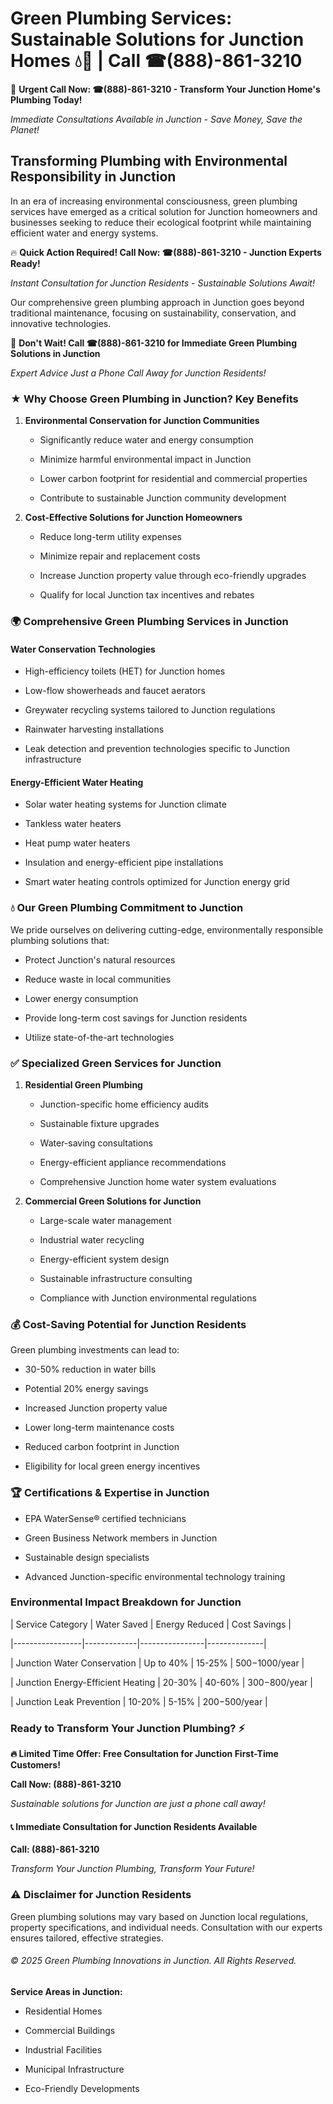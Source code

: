 # Green Plumbing Services: Sustainable Solutions for Junction Homes 💧🌿 | Call ☎(888)-861-3210

🚨 **Urgent Call Now: ☎(888)-861-3210 - Transform Your Junction Home's Plumbing Today!**
*Immediate Consultations Available in Junction - Save Money, Save the Planet!*

## Transforming Plumbing with Environmental Responsibility in Junction

In an era of increasing environmental consciousness, green plumbing services have emerged as a critical solution for Junction homeowners and businesses seeking to reduce their ecological footprint while maintaining efficient water and energy systems. 

🔥 **Quick Action Required! Call Now: ☎(888)-861-3210 - Junction Experts Ready!**
*Instant Consultation for Junction Residents - Sustainable Solutions Await!*

Our comprehensive green plumbing approach in Junction goes beyond traditional maintenance, focusing on sustainability, conservation, and innovative technologies.

🚨 **Don't Wait! Call ☎(888)-861-3210 for Immediate Green Plumbing Solutions in Junction**
*Expert Advice Just a Phone Call Away for Junction Residents!*

### ★ Why Choose Green Plumbing in Junction? Key Benefits

1. **Environmental Conservation for Junction Communities** 
   - Significantly reduce water and energy consumption
   - Minimize harmful environmental impact in Junction
   - Lower carbon footprint for residential and commercial properties
   - Contribute to sustainable Junction community development

2. **Cost-Effective Solutions for Junction Homeowners** 
   - Reduce long-term utility expenses
   - Minimize repair and replacement costs
   - Increase Junction property value through eco-friendly upgrades
   - Qualify for local Junction tax incentives and rebates

### 🌍 Comprehensive Green Plumbing Services in Junction

#### Water Conservation Technologies
- High-efficiency toilets (HET) for Junction homes
- Low-flow showerheads and faucet aerators
- Greywater recycling systems tailored to Junction regulations
- Rainwater harvesting installations
- Leak detection and prevention technologies specific to Junction infrastructure

#### Energy-Efficient Water Heating
- Solar water heating systems for Junction climate
- Tankless water heaters
- Heat pump water heaters
- Insulation and energy-efficient pipe installations
- Smart water heating controls optimized for Junction energy grid

### 💧 Our Green Plumbing Commitment to Junction

We pride ourselves on delivering cutting-edge, environmentally responsible plumbing solutions that:
- Protect Junction's natural resources
- Reduce waste in local communities
- Lower energy consumption
- Provide long-term cost savings for Junction residents
- Utilize state-of-the-art technologies

### ✅ Specialized Green Services for Junction

1. **Residential Green Plumbing**
   - Junction-specific home efficiency audits
   - Sustainable fixture upgrades
   - Water-saving consultations
   - Energy-efficient appliance recommendations
   - Comprehensive Junction home water system evaluations

2. **Commercial Green Solutions for Junction**
   - Large-scale water management
   - Industrial water recycling
   - Energy-efficient system design
   - Sustainable infrastructure consulting
   - Compliance with Junction environmental regulations

### 💰 Cost-Saving Potential for Junction Residents

Green plumbing investments can lead to:
- 30-50% reduction in water bills
- Potential 20% energy savings
- Increased Junction property value
- Lower long-term maintenance costs
- Reduced carbon footprint in Junction
- Eligibility for local green energy incentives

### 🏆 Certifications & Expertise in Junction

- EPA WaterSense® certified technicians
- Green Business Network members in Junction
- Sustainable design specialists
- Advanced Junction-specific environmental technology training

### Environmental Impact Breakdown for Junction

| Service Category | Water Saved | Energy Reduced | Cost Savings |
|-----------------|-------------|----------------|--------------|
| Junction Water Conservation | Up to 40% | 15-25% | $500-$1000/year |
| Junction Energy-Efficient Heating | 20-30% | 40-60% | $300-$800/year |
| Junction Leak Prevention | 10-20% | 5-15% | $200-$500/year |

### Ready to Transform Your Junction Plumbing? ⚡

**🔥 Limited Time Offer: Free Consultation for Junction First-Time Customers!**

**Call Now: (888)-861-3210**
*Sustainable solutions for Junction are just a phone call away!*

#### 📞 Immediate Consultation for Junction Residents Available

**Call: (888)-861-3210**
*Transform Your Junction Plumbing, Transform Your Future!*

### ⚠️ Disclaimer for Junction Residents

Green plumbing solutions may vary based on Junction local regulations, property specifications, and individual needs. Consultation with our experts ensures tailored, effective strategies.

###### © 2025 Green Plumbing Innovations in Junction. All Rights Reserved.

**Service Areas in Junction:** 
- Residential Homes
- Commercial Buildings
- Industrial Facilities
- Municipal Infrastructure
- Eco-Friendly Developments